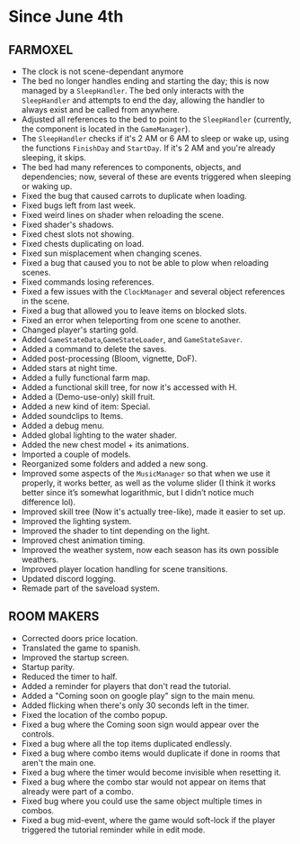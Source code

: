 # Since June 4th

## FARMOXEL
+ The clock is not scene-dependant anymore
+ The bed no longer handles ending and starting the day; this is now managed by a `SleepHandler`. The bed only interacts with the `SleepHandler` and attempts to end the day, allowing the handler to always exist and be called from anywhere.
+ Adjusted all references to the bed to point to the `SleepHandler` (currently, the component is located in the `GameManager`).
+ The `SleepHandler` checks if it's 2 AM or 6 AM to sleep or wake up, using the functions `FinishDay` and `StartDay`. If it's 2 AM and you're already sleeping, it skips.
+ The bed had many references to components, objects, and dependencies; now, several of these are events triggered when sleeping or waking up.
+ Fixed the bug that caused carrots to duplicate when loading.
+ Fixed bugs left from last week.
+ Fixed weird lines on shader when reloading the scene.
+ Fixed shader's shadows.
+ Fixed chest slots not showing.
+ Fixed chests duplicating on load.
+ Fixed sun misplacement when changing scenes.
+ Fixed a bug that caused you to not be able to plow when reloading scenes.
+ Fixed commands losing references.
+ Fixed a few issues with the `ClockManager` and several object references in the scene.
+ Fixed a bug that allowed you to leave items on blocked slots.
+ Fixed an error when teleporting from one scene to another.
+ Changed player's starting gold.
+ Added `GameStateData`,`GameStateLoader`, and `GameStateSaver`.
+ Added a command to delete the saves.
+ Added post-processing (Bloom, vignette, DoF).
+ Added stars at night time.
+ Added a fully functional farm map.
+ Added a functional skill tree, for now it's accessed with H.
+ Added a (Demo-use-only) skill fruit.
+ Added a new kind of item: Special.
+ Added soundclips to Items. 
+ Added a debug menu.
+ Added global lighting to the water shader.
+ Added the new chest model + its animations.
+ Imported a couple of models.
+ Reorganized some folders and added a new song.
+ Improved some aspects of the `MusicManager` so that when we use it properly, it works better, as well as the volume slider (I think it works better since it’s somewhat logarithmic, but I didn’t notice much difference lol).
+ Improved skill tree (Now it's actually tree-like), made it easier to set up.
+ Improved the lighting system.
+ Improved the shader to tint depending on the light.
+ Improved chest animation timing.
+ Improved the weather system, now each season has its own possible weathers.
+ Improved player location handling for scene transitions.
+ Updated discord logging.
+ Remade part of the saveload system.

## ROOM MAKERS
+ Corrected doors price location.
+ Translated the game to spanish.
+ Improved the startup screen.
+ Startup parity.
+ Reduced the timer to half.
+ Added a reminder for players that don't read the tutorial.
+ Added a "Coming soon on google play" sign to the main menu.
+ Added flicking when there's only 30 seconds left in the timer.
+ Fixed the location of the combo popup.
+ Fixed a bug where the Coming soon sign would appear over the controls.
+ Fixed a bug where all the top items duplicated endlessly.
+ Fixed a bug where combo items would duplicate if done in rooms that aren't the main one.
+ Fixed a bug where the timer would become invisible when resetting it.
+ Fixed a bug where the combo star would not appear on items that already were part of a combo.
+ Fixed bug where you could use the same object multiple times in combos.
+ Fixed a bug mid-event, where the game would soft-lock if the player triggered the tutorial reminder while in edit mode.